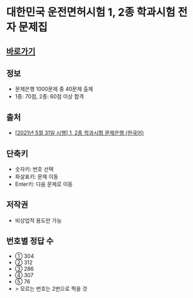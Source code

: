 # 대한민국 운전면허시험 1, 2종 학과시험 전자 문제집

## [바로가기](https://esctabcapslock.github.io/driving_problem/asset/index.html) 

## 정보
- 문제은행 1000문제 중 40문제 출제
- 1종: 70점, 2종: 60점 이상 합격

## 출처
- [\[2021년 5월 31일 시행\] 1, 2종 학과시험 문제은행 (한국어)](https://www.safedriving.or.kr)

## 단축키
- 숫자키: 번호 선택
- 화살표키: 문제 이동
- Enter키: 다음 문제로 이동

## 저작권
- 비상업적 용도만 가능

## 번호별 정답 수
- ① 304
- ② 312
- ③ 286
- ④ 307
- ⑤ 76
- \> 모르는 번호는 2번으로 찍을 것 
